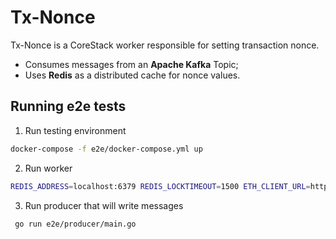 # Tx-Nonce

Tx-Nonce is a CoreStack worker responsible for setting transaction nonce.

- Consumes messages from an **Apache Kafka** Topic;
- Uses **Redis** as a distributed cache for nonce values.

## Running e2e tests

1. Run testing environment

```bash
docker-compose -f e2e/docker-compose.yml up
```

2. Run worker

```bash
REDIS_ADDRESS=localhost:6379 REDIS_LOCKTIMEOUT=1500 ETH_CLIENT_URL=http://localhost:8545 go run . run
```

3. Run producer that will write messages 

```bash
 go run e2e/producer/main.go
```